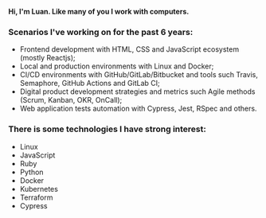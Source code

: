 **Hi, I'm Luan. Like many of you I work with computers.**

### Scenarios I've working on for the past 6 years:

- Frontend development with HTML, CSS and JavaScript ecosystem (mostly Reactjs);
- Local and production environments with Linux and Docker;
- CI/CD environments with GitHub/GitLab/Bitbucket and tools such Travis, Semaphore, GitHub Actions and GitLab CI;
- Digital product development strategies and metrics such Agile methods (Scrum, Kanban, OKR, OnCall);
- Web application tests automation with Cypress, Jest, RSpec and others.

### There is some technologies I have strong interest:

- Linux
- JavaScript
- Ruby
- Python
- Docker
- Kubernetes
- Terraform
- Cypress
